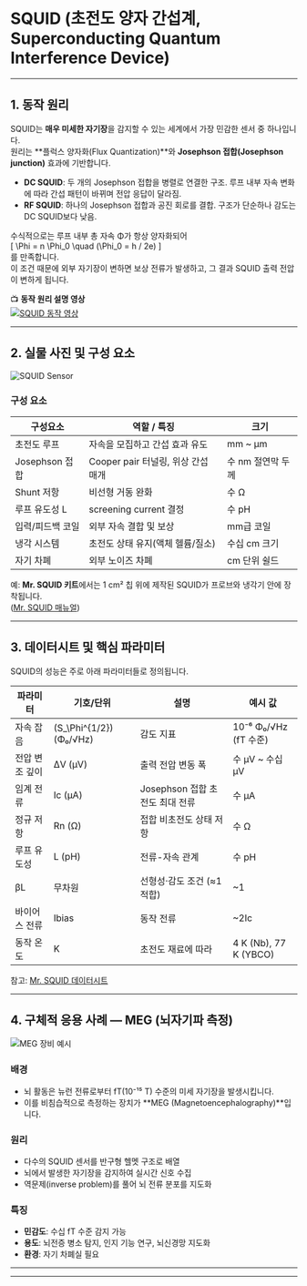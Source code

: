 # SQUID (초전도 양자 간섭계, Superconducting Quantum Interference Device)

---

## 1. 동작 원리

SQUID는 **매우 미세한 자기장**을 감지할 수 있는 세계에서 가장 민감한 센서 중 하나입니다.  
원리는 **플럭스 양자화(Flux Quantization)**와 **Josephson 접합(Josephson junction)** 효과에 기반합니다.

- **DC SQUID**: 두 개의 Josephson 접합을 병렬로 연결한 구조. 루프 내부 자속 변화에 따라 간섭 패턴이 바뀌며 전압 응답이 달라짐.  
- **RF SQUID**: 하나의 Josephson 접합과 공진 회로를 결합. 구조가 단순하나 감도는 DC SQUID보다 낮음.  

수식적으로는 루프 내부 총 자속 Φ가 항상 양자화되어  
\[
\Phi = n \Phi_0 \quad (\Phi_0 = h / 2e)
\]  
를 만족합니다.  
이 조건 때문에 외부 자기장이 변하면 보상 전류가 발생하고, 그 결과 SQUID 출력 전압이 변하게 됩니다.

📺 **동작 원리 설명 영상**  
[![SQUID 동작 영상](https://img.youtube.com/vi/ql2Yo5LgU8M/0.jpg)](https://www.youtube.com/watch?v=ql2Yo5LgU8M)

---

## 2. 실물 사진 및 구성 요소

![SQUID Sensor](https://tse1.mm.bing.net/th/id/OIP.-HfI9Px4IGdy3bTAqUyX2gHaE6?pid=Api)

### 구성 요소
| 구성요소 | 역할 / 특징 | 크기 |
|---|---|---|
| 초전도 루프 | 자속을 모집하고 간섭 효과 유도 | mm ~ µm |
| Josephson 접합 | Cooper pair 터널링, 위상 간섭 매개 | 수 nm 절연막 두께 |
| Shunt 저항 | 비선형 거동 완화 | 수 Ω |
| 루프 유도성 L | screening current 결정 | 수 pH |
| 입력/피드백 코일 | 외부 자속 결합 및 보상 | mm급 코일 |
| 냉각 시스템 | 초전도 상태 유지(액체 헬륨/질소) | 수십 cm 크기 |
| 자기 차폐 | 외부 노이즈 차폐 | cm 단위 쉴드 |

예: **Mr. SQUID 키트**에서는 1 cm² 칩 위에 제작된 SQUID가 프로브와 냉각기 안에 장착됩니다.  
([Mr. SQUID 매뉴얼](https://starcryo.com/wp-content/themes/education-pro/manuals/MrSQm66.pdf))

---

## 3. 데이터시트 및 핵심 파라미터

SQUID의 성능은 주로 아래 파라미터들로 정의됩니다.

| 파라미터 | 기호/단위 | 설명 | 예시 값 |
|---|---|---|---|
| 자속 잡음 | \(S_\Phi^{1/2}\) (Φ₀/√Hz) | 감도 지표 | 10⁻⁶ Φ₀/√Hz (fT 수준) |
| 전압 변조 깊이 | ΔV (µV) | 출력 전압 변동 폭 | 수 µV ~ 수십 µV |
| 임계 전류 | Ic (µA) | Josephson 접합 초전도 최대 전류 | 수 µA |
| 정규 저항 | Rn (Ω) | 접합 비초전도 상태 저항 | 수 Ω |
| 루프 유도성 | L (pH) | 전류-자속 관계 | 수 pH |
| βL | 무차원 | 선형성·감도 조건 (≈1 적합) | ~1 |
| 바이어스 전류 | Ibias | 동작 전류 | ~2Ic |
| 동작 온도 | K | 초전도 재료에 따라 | 4 K (Nb), 77 K (YBCO) |

참고: [Mr. SQUID 데이터시트](https://starcryo.com/wp-content/themes/education-pro/manuals/MrSQm66.pdf)

---

## 4. 구체적 응용 사례 — MEG (뇌자기파 측정)

![MEG 장비 예시](https://tse2.mm.bing.net/th/id/OIP.FimiPA-fO1hkQ9UZa0ujkQHaHo?pid=Api)

### 배경
- 뇌 활동은 뉴런 전류로부터 fT(10⁻¹⁵ T) 수준의 미세 자기장을 발생시킵니다.
- 이를 비침습적으로 측정하는 장치가 **MEG (Magnetoencephalography)**입니다.

### 원리
- 다수의 SQUID 센서를 반구형 헬멧 구조로 배열
- 뇌에서 발생한 자기장을 감지하여 실시간 신호 수집
- 역문제(inverse problem)를 풀어 뇌 전류 분포를 지도화

### 특징
- **민감도**: 수십 fT 수준 감지 가능
- **용도**: 뇌전증 병소 탐지, 인지 기능 연구, 뇌신경망 지도화
- **환경**: 자기 차폐실 필요

---


---

